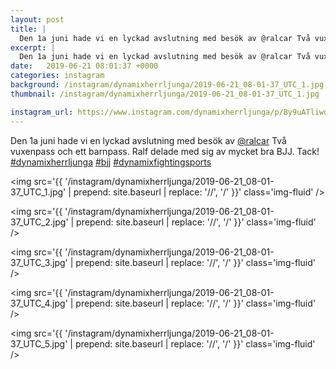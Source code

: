 ```yaml
---
layout: post
title: |
  Den 1a juni hade vi en lyckad avslutning med besök av @ralcar Två vuxenpass och ett barnpass
excerpt: |
  Den 1a juni hade vi en lyckad avslutning med besök av @ralcar Två vuxenpass och ett barnpass. Ralf delade med sig av mycket  bra BJJ. Tack!   
date:   2019-06-21 08:01:37 +0000
categories: instagram
background: /instagram/dynamixherrljunga/2019-06-21_08-01-37_UTC_1.jpg
thumbnail: /instagram/dynamixherrljunga/2019-06-21_08-01-37_UTC_1.jpg

instagram_url: https://www.instagram.com/dynamixherrljunga/p/By9uATliwqs
---
```

Den 1a juni hade vi en lyckad avslutning med besök av [@ralcar](https://www.instagram.com/ralcar/) Två vuxenpass och ett barnpass. Ralf delade med sig av mycket  bra BJJ. Tack! [#dynamixherrljunga](https://www.instagram.com/explore/tags/dynamixherrljunga/) [#bjj](https://www.instagram.com/explore/tags/bjj/) [#dynamixfightingsports](https://www.instagram.com/explore/tags/dynamixfightingsports/)



<img src='{{ '/instagram/dynamixherrljunga/2019-06-21_08-01-37_UTC_1.jpg' | prepend: site.baseurl | replace: '//', '/' }}' class='img-fluid' />


<img src='{{ '/instagram/dynamixherrljunga/2019-06-21_08-01-37_UTC_2.jpg' | prepend: site.baseurl | replace: '//', '/' }}' class='img-fluid' />


<img src='{{ '/instagram/dynamixherrljunga/2019-06-21_08-01-37_UTC_3.jpg' | prepend: site.baseurl | replace: '//', '/' }}' class='img-fluid' />


<img src='{{ '/instagram/dynamixherrljunga/2019-06-21_08-01-37_UTC_4.jpg' | prepend: site.baseurl | replace: '//', '/' }}' class='img-fluid' />


<img src='{{ '/instagram/dynamixherrljunga/2019-06-21_08-01-37_UTC_5.jpg' | prepend: site.baseurl | replace: '//', '/' }}' class='img-fluid' />
